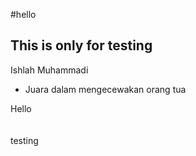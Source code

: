 #hello

## This is only for testing

Ishlah Muhammadi
 - Juara dalam mengecewakan orang tua

Hello\
\
\
testing